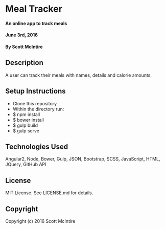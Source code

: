 # Meal Tracker

#### An online app to track meals
#### June 3rd, 2016

#### By Scott McIntire

## Description

A user can track their meals with names, details and calorie amounts.

## Setup Instructions

* Clone this repository
* Within the directory run:
* $ npm install
* $ bower install
* $ gulp build
* $ gulp serve

## Technologies Used

Angular2, Node, Bower, Gulp, JSON, Bootstrap, SCSS, JavaScript, HTML, JQuery, GitHub API

## License

MIT License. See LICENSE.md for details.

## Copyright

Copyright (c) 2016 Scott McIntire
